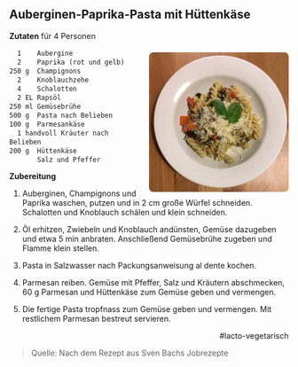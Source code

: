 Auberginen-Paprika-Pasta mit Hüttenkäse
------------------

<img align='right' style="margin:5ex 0 1ex 1em;border-radius:8px" width="50%" src="images/Auberginen-Paprika-Pasta.jpg">

**Zutaten** für 4 Personen

```
  1    Aubergine
  2    Paprika (rot und gelb)
250 g  Champignons
  2    Knoblauchzehe
  4    Schalotten
  2 EL Rapsöl
250 ml Gemüsebrühe
500 g  Pasta nach Belieben
100 g  Parmesankäse
  1 handvoll Kräuter nach Belieben
200 g  Hüttenkäse
       Salz und Pfeffer
```

**Zubereitung**

1. Auberginen, Champignons und Paprika waschen, putzen und in 2 cm große Würfel schneiden. Schalotten und Knoblauch schälen und klein schneiden.

2. Öl erhitzen, Zwiebeln und Knoblauch andünsten, Gemüse dazugeben und etwa 5 min anbraten. Anschließend Gemüsebrühe zugeben und Flamme klein stellen.

3. Pasta in Salzwasser nach Packungsanweisung al dente kochen.

4. Parmesan reiben. Gemüse mit Pfeffer, Salz und Kräutern abschmecken, 60 g Parmesan und Hüttenkäse zum Gemüse geben und vermengen.

5. Die fertige Pasta tropfnass zum Gemüse geben und vermengen. Mit restlichem Parmesan bestreut servieren.

<div align="right">#lacto-vegetarisch</div>

> Quelle: Nach dem Rezept aus Sven Bachs Jobrezepte
